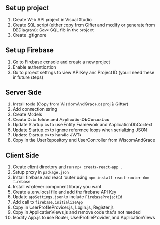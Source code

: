 

## Set up project

1. Create Web API project in Visual Studio
1. Create SQL script (either copy from Gifter and modify or generate from DBDiagram): Save SQL file in the project
1. Create .gitignore

## Set up Firebase
1. Go to Firebase console and create a new project
1. Enable authentication
1. Go to project settings to view API Key and Project ID (you'll need these in future steps)

## Server Side
1. Install tools (Copy from WisdomAndGrace.csproj & Gifter)
1. Add connection string
1. Create Models
1. Create Data folder and ApplicationDbContext.cs
1. Update Startup.cs to use Entity Framework and ApplicationDbContext
1. Update Startup.cs to ignore reference loops when serializing JSON
1. Update Startup.cs to handle JWTs
1. Copy in the UserRepository and UserController from WisdomAndGrace

## Client Side

1. Create client directory and run `npx create-react-app .`
1. Setup proxy in `package.json`
1. Install firebase and react router using `npm install react-router-dom firebase`
1. Install whatever component library you want
1. Create a .env.local file and add the firebase API Key
1. Update `appSettings.json` to include `FirebaseProjectId`
1. Add call to `firebase.initializeApp`
1. Copy in UserProfileProvider.js, Login.js, Register.js
1. Copy in ApplicationViews.js and remove code that's not needed
1. Modify App.js to use Router, UserProfileProvider, and ApplicationViews